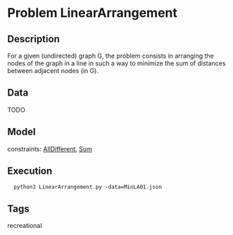 # Problem LinearArrangement
## Description
For a given (undirected) graph G, the problem consists in arranging the nodes of the graph in a line
in such a way to minimize the sum of distances between adjacent nodes (in G).

## Data
 TODO

## Model
  constraints: [AllDifferent](http://pycsp.org/documentation/constraints/AllDifferent), [Sum](http://pycsp.org/documentation/constraints/Sum)

## Execution
```
  python3 LinearArrangement.py -data=MinLA01.json
```

## Tags
 recreational
